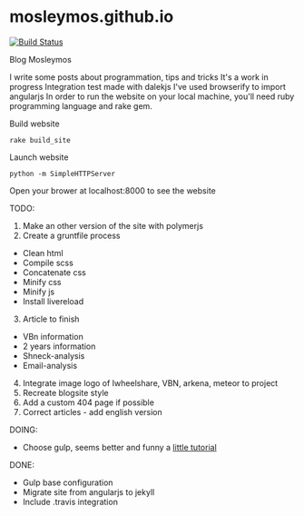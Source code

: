 # mosleymos.github.io
[![Build Status](https://travis-ci.org/mosleymos/mosleymos.github.io.svg?branch=master)](https://travis-ci.org/mosleymos/mosleymos.github.io)

Blog Mosleymos

I write some posts about programmation, tips and tricks
It's a work in progress
Integration test made with dalekjs
I've used browserify to import angularjs
In order to run the website on your local machine, you'll need ruby programming language and rake gem.

Build website
```
rake build_site

```
Launch website
```
python -m SimpleHTTPServer

```
Open your brower at localhost:8000 to see the website

TODO:
1. Make an other version of the site with polymerjs
2. Create a gruntfile process
  - Clean html
  - Compile scss
  - Concatenate css
  - Minify css
  - Minify js
  - Install livereload
3. Article to finish
  - VBn information
  - 2 years information
  - Shneck-analysis
  - Email-analysis
4. Integrate image logo of Iwheelshare, VBN, arkena, meteor to project
6. Recreate blogsite style
7. Add a custom 404 page if possible
8. Correct articles - add english version


DOING:
- Choose gulp, seems better and funny a [little tutorial](https://www.youtube.com/watch?v=dwSLFai8ovQ)


DONE:
- Gulp base configuration
- Migrate site from angularjs to jekyll
- Include .travis integration
